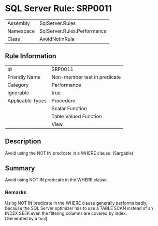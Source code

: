 # SQL Server Rule: SRP0011
  
|    |    |
|----|----|
| Assembly | SqlServer.Rules |
| Namespace | SqlServer.Rules.Performance |
| Class | AvoidNotInRule |
  
## Rule Information
  
|    |    |
|----|----|
| Id | SRP0011 |
| Friendly Name | Non-member test in predicate |
| Category | Performance |
| Ignorable | true |
| Applicable Types | Procedure  |
|   | Scalar Function |
|   | Table Valued Function |
|   | View |
  
## Description
  
Avoid using the NOT IN predicate in a WHERE clause. (Sargable)
  
## Summary
  
Avoid using NOT IN predicate in the WHERE clause.
  
### Remarks
  
Using NOT IN predicate in the WHERE clause generally performs badly, because the SQL Server
optimizer has to use a TABLE SCAN instead of an INDEX SEEK even the filtering columns are
covered by index.  
[Generated by a tool]

